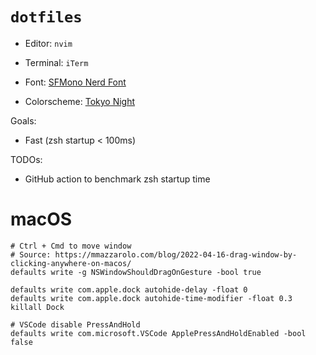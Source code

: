 # `dotfiles`

- Editor: `nvim`
- Terminal: `iTerm`
- Font: [SFMono Nerd Font](https://github.com/epk/SF-Mono-Nerd-Font)

- Colorscheme: [Tokyo Night](https://github.com/folke/tokyonight.nvim)

Goals:
- Fast (zsh startup < 100ms)

TODOs:
- GitHub action to benchmark zsh startup time

# macOS

```
# Ctrl + Cmd to move window
# Source: https://mmazzarolo.com/blog/2022-04-16-drag-window-by-clicking-anywhere-on-macos/
defaults write -g NSWindowShouldDragOnGesture -bool true

defaults write com.apple.dock autohide-delay -float 0
defaults write com.apple.dock autohide-time-modifier -float 0.3
killall Dock

# VSCode disable PressAndHold
defaults write com.microsoft.VSCode ApplePressAndHoldEnabled -bool false
```
